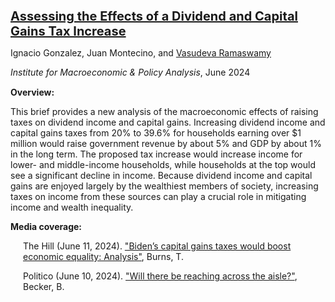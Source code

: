 <p style="margin-bottom: 5px; font-size: 20px;">
<b><a href="https://impa.american.edu/assessing-the-effects-of-a-dividend-and-capital-gains-tax-increase/">Assessing the Effects of a Dividend and Capital Gains Tax Increase</a></b>
</p>

<p style="margin-bottom: 5px;">
Ignacio Gonzalez, Juan Montecino, and <u>Vasudeva Ramaswamy</u>
</p>

<p style="margin-bottom: 15px;">
<i>Institute for Macroeconomic & Policy Analysis</i>, June 2024
</p>

<p style="margin-bottom: 10px;">
<b>Overview:</b> 
</p>

<p style="margin-bottom: 10px;">
This brief provides a new analysis of the macroeconomic effects of raising taxes on dividend income and capital gains. Increasing dividend income and capital gains taxes from 20% to 39.6% for households earning over $1 million would raise government revenue by about 5% and GDP by about 1% in the long term. The proposed tax increase would increase income for lower- and middle-income households, while households at the top would see a significant decline in income. Because dividend income and capital gains are enjoyed largely by the wealthiest members of society, increasing taxes on income from these sources can play a crucial role in mitigating income and wealth inequality.
</p>

<p style="margin-bottom: 5px;">
<b>Media coverage:</b> 
</p>

<p style="margin-bottom: 10px;margin-left: 20px;">
The Hill (June 11, 2024). <a href="https://thehill.com/homenews/4715574-bidens-capital-gains-taxes-would-boost-economic-equality-analysis/mlite/">"Biden’s capital gains taxes would boost economic equality: Analysis"</a>, Burns, T.

</p>

<p style="margin-bottom: 30px;margin-left: 20px;">
Politico (June 10, 2024).
<a href="https://tinyurl.com/PoliticoCoverage">"Will there be reaching across the aisle?"</a>, Becker, B.
</p>